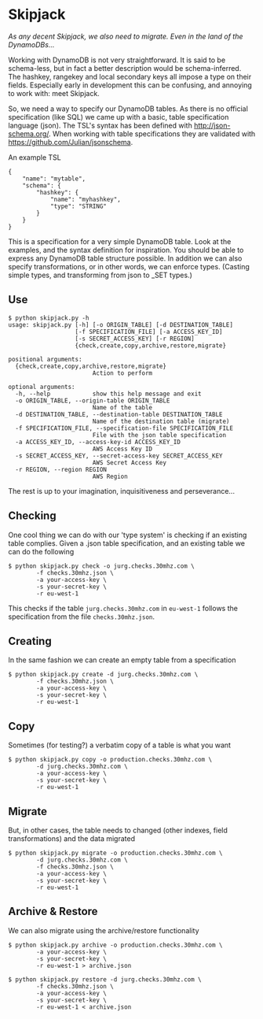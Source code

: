 Skipjack
========
_As any decent Skipjack, we also need to migrate. Even in the land of the DynamoDBs..._

Working with DynamoDB is not very straightforward. It is said to be schema-less, but in fact a better description would be schema-inferred. The hashkey, rangekey and local secondary keys all impose a type on their fields. Especially early in development this can be confusing, and annoying to work with: meet Skipjack.

So, we need a way to specify our DynamoDB tables. As there is no official specification (like SQL) we came up with a basic, table specification language (json). The TSL's syntax has been defined with http://json-schema.org/. When working with table specifications they are validated with https://github.com/Julian/jsonschema.

An example TSL

	{
	    "name": "mytable",
	    "schema": {
	        "hashkey": {
	            "name": "myhashkey",
	            "type": "STRING"
	        }
	    }
	}

This is a specification for a very simple DynamoDB table. Look at the examples, and the syntax definition for inspiration. You should be able to express any DynamoDB table structure possible. In addition we can also specify transformations, or in other words, we can enforce types. (Casting simple types, and transforming from json to _SET types.)

Use
---

	$ python skipjack.py -h
	usage: skipjack.py [-h] [-o ORIGIN_TABLE] [-d DESTINATION_TABLE]
	                   [-f SPECIFICATION_FILE] [-a ACCESS_KEY_ID]
	                   [-s SECRET_ACCESS_KEY] [-r REGION]
	                   {check,create,copy,archive,restore,migrate}

	positional arguments:
	  {check,create,copy,archive,restore,migrate}
	                        Action to perform

	optional arguments:
	  -h, --help            show this help message and exit
	  -o ORIGIN_TABLE, --origin-table ORIGIN_TABLE
	                        Name of the table
	  -d DESTINATION_TABLE, --destination-table DESTINATION_TABLE
	                        Name of the destination table (migrate)
	  -f SPECIFICATION_FILE, --specification-file SPECIFICATION_FILE
	                        File with the json table specification
	  -a ACCESS_KEY_ID, --access-key-id ACCESS_KEY_ID
	                        AWS Access Key ID
	  -s SECRET_ACCESS_KEY, --secret-access-key SECRET_ACCESS_KEY
	                        AWS Secret Access Key
	  -r REGION, --region REGION
	                        AWS Region

The rest is up to your imagination, inquisitiveness and perseverance...

Checking
--------

One cool thing we can do with our 'type system' is checking if an existing table complies. Given a .json table specification, and an existing table we can do the following

	$ python skipjack.py check -o jurg.checks.30mhz.com \
			-f checks.30mhz.json \
			-a your-access-key \
			-s your-secret-key \
			-r eu-west-1

This checks if the table `jurg.checks.30mhz.com` in `eu-west-1` follows the specification from the file `checks.30mhz.json`.

Creating
--------

In the same fashion we can create an empty table from a specification

	$ python skipjack.py create -d jurg.checks.30mhz.com \
			-f checks.30mhz.json \
			-a your-access-key \
			-s your-secret-key \
			-r eu-west-1

Copy
----

Sometimes (for testing?) a verbatim copy of a table is what you want

	$ python skipjack.py copy -o production.checks.30mhz.com \
			-d jurg.checks.30mhz.com \
			-a your-access-key \
			-s your-secret-key \
			-r eu-west-1

Migrate
-------

But, in other cases, the table needs to changed (other indexes, field transformations) and the data migrated

	$ python skipjack.py migrate -o production.checks.30mhz.com \
			-d jurg.checks.30mhz.com \
			-f checks.30mhz.json \
			-a your-access-key \
			-s your-secret-key \
			-r eu-west-1

Archive & Restore
-----------------

We can also migrate using the archive/restore functionality

	$ python skipjack.py archive -o production.checks.30mhz.com \
			-a your-access-key \
			-s your-secret-key \
			-r eu-west-1 > archive.json

	$ python skipjack.py restore -d jurg.checks.30mhz.com \
			-f checks.30mhz.json \
			-a your-access-key \
			-s your-secret-key \
			-r eu-west-1 < archive.json
